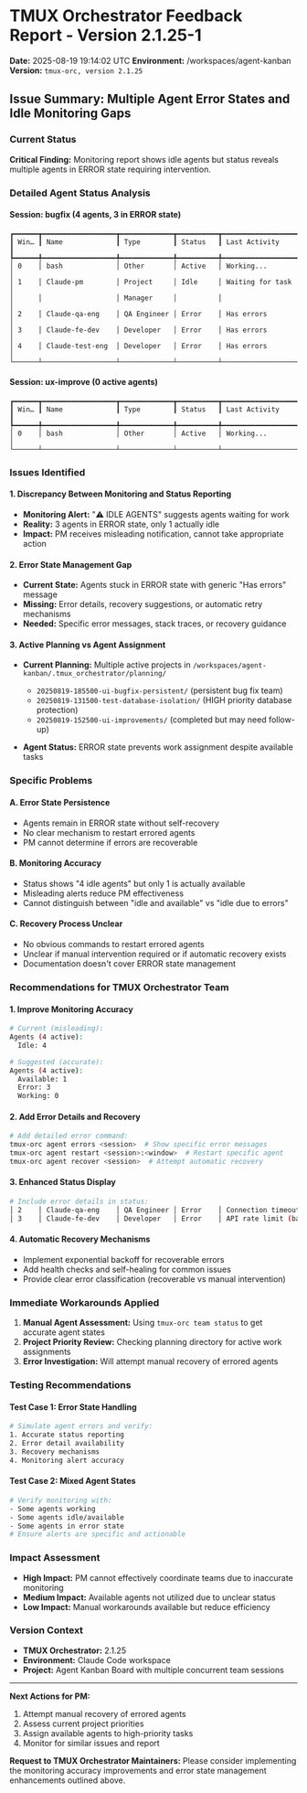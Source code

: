 # TMUX Orchestrator Feedback Report - Version 2.1.25-1

**Date:** 2025-08-19 19:14:02 UTC
**Environment:** /workspaces/agent-kanban
**Version:** `tmux-orc, version 2.1.25`

## Issue Summary: Multiple Agent Error States and Idle Monitoring Gaps

### Current Status

**Critical Finding:** Monitoring report shows idle agents but status reveals multiple agents in ERROR state requiring intervention.

### Detailed Agent Status Analysis

#### Session: bugfix (4 agents, 3 in ERROR state)

```
┏━━━━━━┳━━━━━━━━━━━━━━━━━━┳━━━━━━━━━━━━━┳━━━━━━━━━━┳━━━━━━━━━━━━━━━━━━━━━━━━━━━┓
┃ Win… ┃ Name             ┃ Type        ┃ Status   ┃ Last Activity             ┃
┡━━━━━━╇━━━━━━━━━━━━━━━━━━╇━━━━━━━━━━━━━╇━━━━━━━━━━╇━━━━━━━━━━━━━━━━━━━━━━━━━━━┩
│ 0    │ bash             │ Other       │ Active   │ Working...                │
│ 1    │ Claude-pm        │ Project     │ Idle     │ Waiting for task          │
│      │                  │ Manager     │          │                           │
│ 2    │ Claude-qa-eng    │ QA Engineer │ Error    │ Has errors                │
│ 3    │ Claude-fe-dev    │ Developer   │ Error    │ Has errors                │
│ 4    │ Claude-test-eng  │ Developer   │ Error    │ Has errors                │
└──────┴──────────────────┴─────────────┴──────────┴───────────────────────────┘
```

#### Session: ux-improve (0 active agents)

```
┏━━━━━━┳━━━━━━━━━━━━━━━━━━┳━━━━━━━━━━━━━┳━━━━━━━━━━┳━━━━━━━━━━━━━━━━━━━━━━━━━━━┓
┃ Win… ┃ Name             ┃ Type        ┃ Status   ┃ Last Activity             ┃
┡━━━━━━╇━━━━━━━━━━━━━━━━━━╇━━━━━━━━━━━━━╇━━━━━━━━━━╇━━━━━━━━━━━━━━━━━━━━━━━━━━━┩
│ 0    │ bash             │ Other       │ Active   │ Working...                │
└──────┴──────────────────┴─────────────┴──────────┴───────────────────────────┘
```

### Issues Identified

#### 1. **Discrepancy Between Monitoring and Status Reporting**

- **Monitoring Alert:** "⚠️ IDLE AGENTS" suggests agents waiting for work
- **Reality:** 3 agents in ERROR state, only 1 actually idle
- **Impact:** PM receives misleading notification, cannot take appropriate action

#### 2. **Error State Management Gap**

- **Current State:** Agents stuck in ERROR state with generic "Has errors" message
- **Missing:** Error details, recovery suggestions, or automatic retry mechanisms
- **Needed:** Specific error messages, stack traces, or recovery guidance

#### 3. **Active Planning vs Agent Assignment**

- **Current Planning:** Multiple active projects in `/workspaces/agent-kanban/.tmux_orchestrator/planning/`
  - `20250819-185500-ui-bugfix-persistent/` (persistent bug fix team)
  - `20250819-131500-test-database-isolation/` (HIGH priority database protection)
  - `20250819-152500-ui-improvements/` (completed but may need follow-up)

- **Agent Status:** ERROR state prevents work assignment despite available tasks

### Specific Problems

#### A. **Error State Persistence**

- Agents remain in ERROR state without self-recovery
- No clear mechanism to restart errored agents
- PM cannot determine if errors are recoverable

#### B. **Monitoring Accuracy**

- Status shows "4 idle agents" but only 1 is actually available
- Misleading alerts reduce PM effectiveness
- Cannot distinguish between "idle and available" vs "idle due to errors"

#### C. **Recovery Process Unclear**

- No obvious commands to restart errored agents
- Unclear if manual intervention required or if automatic recovery exists
- Documentation doesn't cover ERROR state management

### Recommendations for TMUX Orchestrator Team

#### 1. **Improve Monitoring Accuracy**

```bash
# Current (misleading):
Agents (4 active):
  Idle: 4

# Suggested (accurate):
Agents (4 active):
  Available: 1
  Error: 3
  Working: 0
```

#### 2. **Add Error Details and Recovery**

```bash
# Add detailed error command:
tmux-orc agent errors <session>  # Show specific error messages
tmux-orc agent restart <session>:<window>  # Restart specific agent
tmux-orc agent recover <session>  # Attempt automatic recovery
```

#### 3. **Enhanced Status Display**

```bash
# Include error details in status:
│ 2    │ Claude-qa-eng    │ QA Engineer │ Error    │ Connection timeout (retry: 2/3)  │
│ 3    │ Claude-fe-dev    │ Developer   │ Error    │ API rate limit (backoff: 45s)    │
```

#### 4. **Automatic Recovery Mechanisms**

- Implement exponential backoff for recoverable errors
- Add health checks and self-healing for common issues
- Provide clear error classification (recoverable vs manual intervention)

### Immediate Workarounds Applied

1. **Manual Agent Assessment:** Using `tmux-orc team status` to get accurate agent states
2. **Project Priority Review:** Checking planning directory for active work assignments
3. **Error Investigation:** Will attempt manual recovery of errored agents

### Testing Recommendations

#### Test Case 1: Error State Handling

```bash
# Simulate agent errors and verify:
1. Accurate status reporting
2. Error detail availability
3. Recovery mechanisms
4. Monitoring alert accuracy
```

#### Test Case 2: Mixed Agent States

```bash
# Verify monitoring with:
- Some agents working
- Some agents idle/available
- Some agents in error state
# Ensure alerts are specific and actionable
```

### Impact Assessment

- **High Impact:** PM cannot effectively coordinate teams due to inaccurate monitoring
- **Medium Impact:** Available agents not utilized due to unclear status
- **Low Impact:** Manual workarounds available but reduce efficiency

### Version Context

- **TMUX Orchestrator:** 2.1.25
- **Environment:** Claude Code workspace
- **Project:** Agent Kanban Board with multiple concurrent team sessions

---

**Next Actions for PM:**

1. Attempt manual recovery of errored agents
2. Assess current project priorities
3. Assign available agents to high-priority tasks
4. Monitor for similar issues and report

**Request to TMUX Orchestrator Maintainers:**
Please consider implementing the monitoring accuracy improvements and error state management enhancements outlined above.
